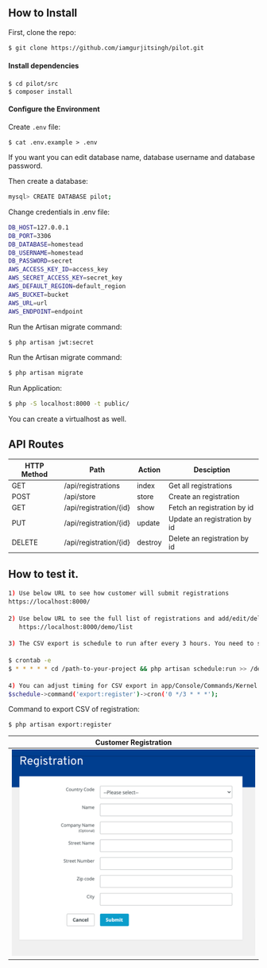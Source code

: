 ## How to Install
First, clone the repo:
```bash
$ git clone https://github.com/iamgurjitsingh/pilot.git
```

#### Install dependencies
```
$ cd pilot/src
$ composer install
```

#### Configure the Environment
Create `.env` file:
```
$ cat .env.example > .env
```
If you want you can edit database name, database username and database password.


Then create a database:
```bash
mysql> CREATE DATABASE pilot;
```

Change credentials in .env file:
```bash
DB_HOST=127.0.0.1
DB_PORT=3306
DB_DATABASE=homestead
DB_USERNAME=homestead
DB_PASSWORD=secret
AWS_ACCESS_KEY_ID=access_key
AWS_SECRET_ACCESS_KEY=secret_key
AWS_DEFAULT_REGION=default_region
AWS_BUCKET=bucket
AWS_URL=url
AWS_ENDPOINT=endpoint
```

Run the Artisan migrate command:
```bash
$ php artisan jwt:secret 
```

Run the Artisan migrate command:
```bash
$ php artisan migrate
```

Run Application:
```bash
$ php -S localhost:8000 -t public/
```
You can create a virtualhost as well.

## API Routes
| HTTP Method	| Path | Action |  Desciption  |
| ----- | ----- | ----- | ------------- |
| GET      | /api/registrations | index |  Get all registrations
| POST     | /api/store | store |  Create an registration
| GET      | /api/registration/{id} | show |  Fetch an registration by id
| PUT      | /api/registration/{id} | update | Update an registration by id
| DELETE      | /api/registration/{id} | destroy | Delete an registration by id

## How to test it. 
```bash
1) Use below URL to see how customer will submit registrations 
https://localhost:8000/

2) Use below URL to see the full list of registrations and add/edit/delete feature.
   https://localhost:8000/demo/list

3) The CSV export is schedule to run after every 3 hours. You need to setup crontab.

$ crontab -e
$ * * * * * cd /path-to-your-project && php artisan schedule:run >> /dev/null 2>&1

4) You can adjust timing for CSV export in app/Console/Commands/Kernel.php
$schedule->command('export:register')->cron('0 */3 * * *');
```

Command to export CSV of registration:
```bash
$ php artisan export:register
```

| Customer Registration      
|----------------------
| ![img](docs/ionos-registration-form.png)